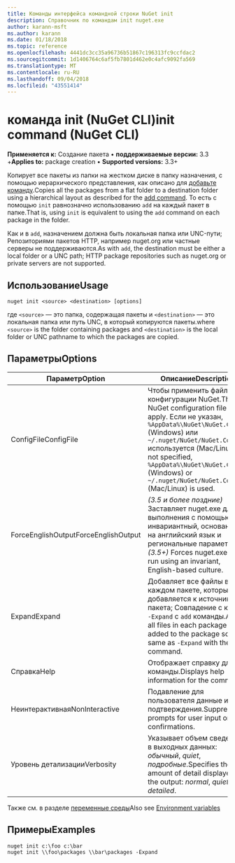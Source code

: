 ```yaml
---
title: Команды интерфейса командной строки NuGet init
description: Справочник по командам init nuget.exe
author: karann-msft
ms.author: karann
ms.date: 01/18/2018
ms.topic: reference
ms.openlocfilehash: 4441dc3cc35a96736b51867c196313fc9ccfdac2
ms.sourcegitcommit: 1d1406764c6af5fb7801d462e0c4afc9092fa569
ms.translationtype: MT
ms.contentlocale: ru-RU
ms.lasthandoff: 09/04/2018
ms.locfileid: "43551414"
---
```

# <a name="init-command-nuget-cli"></a><span data-ttu-id="0b411-103">команда init (NuGet CLI)</span><span class="sxs-lookup"><span data-stu-id="0b411-103">init command (NuGet CLI)</span></span>

<span data-ttu-id="0b411-104">**Применяется к:** Создание пакета &bullet; **поддерживаемые версии:** 3.3 +</span><span class="sxs-lookup"><span data-stu-id="0b411-104">**Applies to:** package creation &bullet; **Supported versions:** 3.3+</span></span>

<span data-ttu-id="0b411-105">Копирует все пакеты из папки на жестком диске в папку назначения, с помощью иерархического представления, как описано для [добавьте команду](cli-ref-add.md).</span><span class="sxs-lookup"><span data-stu-id="0b411-105">Copies all the packages from a flat folder to a destination folder using a hierarchical layout as described for the [add command](cli-ref-add.md).</span></span> <span data-ttu-id="0b411-106">То есть с помощью `init` равнозначно использованию `add` на каждый пакет в папке.</span><span class="sxs-lookup"><span data-stu-id="0b411-106">That is, using `init` is equivalent to using the `add` command on each package in the folder.</span></span>

<span data-ttu-id="0b411-107">Как и в `add`, назначением должна быть локальная папка или UNC-пути; Репозиториями пакетов HTTP, например nuget.org или частные серверы не поддерживаются.</span><span class="sxs-lookup"><span data-stu-id="0b411-107">As with `add`, the destination must be either a local folder or a UNC path; HTTP package repositories such as nuget.org or private servers are not supported.</span></span>

## <a name="usage"></a><span data-ttu-id="0b411-108">Использование</span><span class="sxs-lookup"><span data-stu-id="0b411-108">Usage</span></span>

```cli
nuget init <source> <destination> [options]
```

<span data-ttu-id="0b411-109">где `<source>` — это папка, содержащая пакеты и `<destination>` — это локальная папка или путь UNC, в который копируются пакеты.</span><span class="sxs-lookup"><span data-stu-id="0b411-109">where `<source>` is the folder containing packages and `<destination>` is the local folder or UNC pathname to which the packages are copied.</span></span>

## <a name="options"></a><span data-ttu-id="0b411-110">Параметры</span><span class="sxs-lookup"><span data-stu-id="0b411-110">Options</span></span>

| <span data-ttu-id="0b411-111">Параметр</span><span class="sxs-lookup"><span data-stu-id="0b411-111">Option</span></span> | <span data-ttu-id="0b411-112">Описание</span><span class="sxs-lookup"><span data-stu-id="0b411-112">Description</span></span> |
| --- | --- |
| <span data-ttu-id="0b411-113">ConfigFile</span><span class="sxs-lookup"><span data-stu-id="0b411-113">ConfigFile</span></span> | <span data-ttu-id="0b411-114">Чтобы применить файл конфигурации NuGet.</span><span class="sxs-lookup"><span data-stu-id="0b411-114">The NuGet configuration file to apply.</span></span> <span data-ttu-id="0b411-115">Если не указан, `%AppData%\NuGet\NuGet.Config` (Windows) или `~/.nuget/NuGet/NuGet.Config` используется (Mac/Linux).</span><span class="sxs-lookup"><span data-stu-id="0b411-115">If not specified, `%AppData%\NuGet\NuGet.Config` (Windows) or `~/.nuget/NuGet/NuGet.Config` (Mac/Linux) is used.</span></span>|
| <span data-ttu-id="0b411-116">ForceEnglishOutput</span><span class="sxs-lookup"><span data-stu-id="0b411-116">ForceEnglishOutput</span></span> | <span data-ttu-id="0b411-117">*(3.5 и более поздние)*  Заставляет nuget.exe для выполнения с помощью инвариантный, основанное на английский язык и региональные параметры.</span><span class="sxs-lookup"><span data-stu-id="0b411-117">*(3.5+)* Forces nuget.exe to run using an invariant, English-based culture.</span></span> |
| <span data-ttu-id="0b411-118">Expand</span><span class="sxs-lookup"><span data-stu-id="0b411-118">Expand</span></span> | <span data-ttu-id="0b411-119">Добавляет все файлы в каждом пакете, который добавляется к источнику пакета; Совпадение с кодом `-Expand` с `add` команды.</span><span class="sxs-lookup"><span data-stu-id="0b411-119">Adds all files in each package that's added to the package source; same as `-Expand` with the `add` command.</span></span> |
| <span data-ttu-id="0b411-120">Справка</span><span class="sxs-lookup"><span data-stu-id="0b411-120">Help</span></span> | <span data-ttu-id="0b411-121">Отображает справку для команды.</span><span class="sxs-lookup"><span data-stu-id="0b411-121">Displays help information for the command.</span></span> |
| <span data-ttu-id="0b411-122">Неинтерактивная</span><span class="sxs-lookup"><span data-stu-id="0b411-122">NonInteractive</span></span> | <span data-ttu-id="0b411-123">Подавление для пользователя данные или подтверждения.</span><span class="sxs-lookup"><span data-stu-id="0b411-123">Suppresses prompts for user input or confirmations.</span></span> |
| <span data-ttu-id="0b411-124">Уровень детализации</span><span class="sxs-lookup"><span data-stu-id="0b411-124">Verbosity</span></span> | <span data-ttu-id="0b411-125">Указывает объем сведений, в выходных данных: *обычный*, *quiet*, *подробные*.</span><span class="sxs-lookup"><span data-stu-id="0b411-125">Specifies the amount of detail displayed in the output: *normal*, *quiet*, *detailed*.</span></span> |

<span data-ttu-id="0b411-126">Также см. в разделе [переменные среды](cli-ref-environment-variables.md)</span><span class="sxs-lookup"><span data-stu-id="0b411-126">Also see [Environment variables](cli-ref-environment-variables.md)</span></span>

## <a name="examples"></a><span data-ttu-id="0b411-127">Примеры</span><span class="sxs-lookup"><span data-stu-id="0b411-127">Examples</span></span>

```cli
nuget init c:\foo c:\bar
nuget init \\foo\packages \\bar\packages -Expand
```
